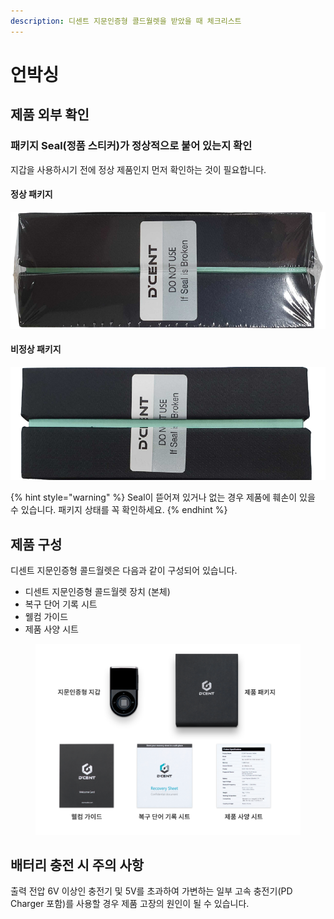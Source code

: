 ```yaml
---
description: 디센트 지문인증형 콜드월렛을 받았을 때 체크리스트
---
```


# 언박싱

## 제품 외부 확인 <a href="#check-external-package" id="check-external-package"></a>

### 패키지 Seal(정품 스티커)가 정상적으로 붙어 있는지 확인&#xD; <a href="#make-sure-the-package-seal-authenticity-sticker-is-intact-on-both-sides" id="make-sure-the-package-seal-authenticity-sticker-is-intact-on-both-sides"></a>

지갑을 사용하시기 전에 정상 제품인지 먼저 확인하는 것이 필요합니다.

#### 정상&#xD; 패키지 <a href="#normal-package" id="normal-package"></a>

![](../.gitbook/assets/box_sealed.png)

#### 비정상 패키지 <a href="#abnormal-package" id="abnormal-package"></a>

![](../.gitbook/assets/box_opened.png)

{% hint style="warning" %}
Seal이 뜯어져 있거나 없는 경우 제품에 훼손이 있을 수 있습니다. 패키지 상태를 꼭 확인하세요.
{% endhint %}

## 제품 구성 <a href="#inside-the-package" id="inside-the-package"></a>

디센트 지문인증형 콜드월렛은 다음과 같이 구성되어 있습니다.

* 디센트 지문인증형 콜드월렛 장치 (본체)
* 복구 단어 기록 시트
* 웰컴 가이드
* 제품 사양 시트

<figure><img src="../.gitbook/assets/UserGuide_Bio_Package_kr.png" alt=""><figcaption></figcaption></figure>

## 배터리 충전 시 주의 사항 <a href="#precautions-when-charging-the-battery" id="precautions-when-charging-the-battery"></a>

출력 전압 6V 이상인 충전기 및 5V를 초과하여 가변하는 일부 고속 충전기(PD Charger 포함)를 사용할 경우 제품 고장의 원인이 될 수 있습니다.

